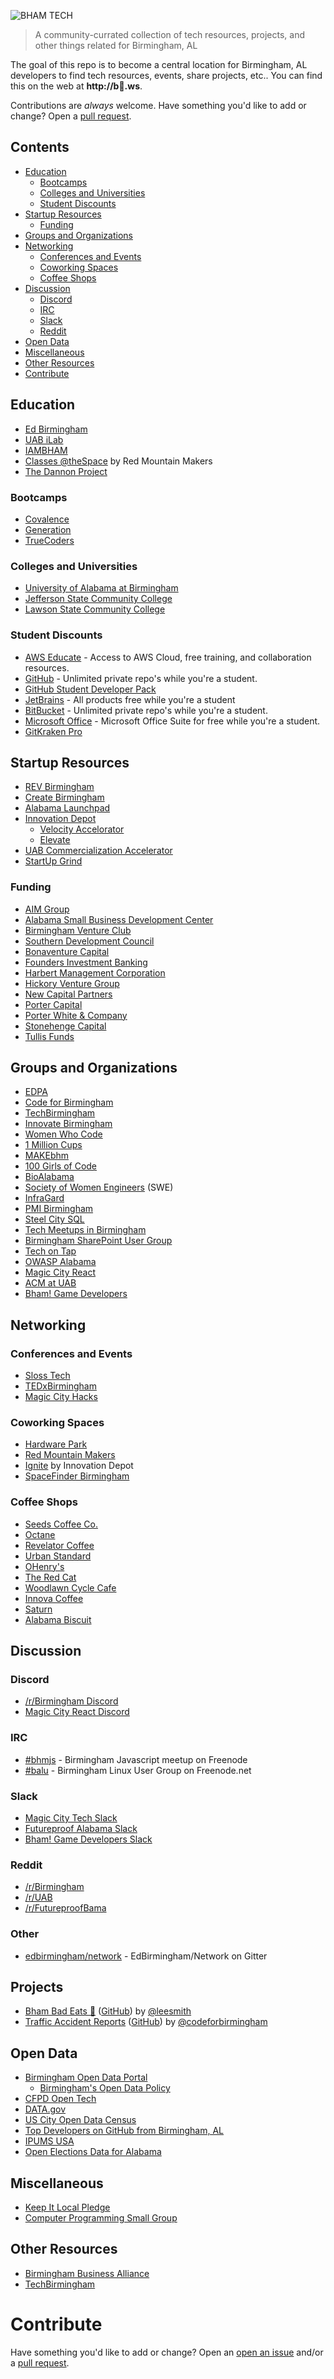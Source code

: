 ![BHAM TECH](./logo.png)

> A community-currated collection of tech resources, projects, and other things related for Birmingham, AL

The goal of this repo is to become a central location for Birmingham, AL developers to find tech resources, events, share projects, etc.. You can find this on the web at **http://b🐖.ws**.

Contributions are *always* welcome. Have something you'd like to add or change? Open a [pull request](https://github.com/wad3g/bhamtech/pulls/).

## Contents

* [Education](#education)
    * [Bootcamps](#bootcamps)
    * [Colleges and Universities](#colleges-and-universities)
    * [Student Discounts](#student-discounts)
* [Startup Resources](#startup-resources)
    * [Funding](#funding)
* [Groups and Organizations](#groups-and-organizations)
* [Networking](#networking)
    * [Conferences and Events](#conferences-and-events)
    * [Coworking Spaces](#coworking-spaces)
    * [Coffee Shops](#coffee-shops)
* [Discussion](#discussion)
    * [Discord](#discord)
    * [IRC](#irc)
    * [Slack](#slack)
    * [Reddit](#reddit)
* [Open Data](#open-data)
* [Miscellaneous](#miscellaneous)
* [Other Resources](#other-resources)
* [Contribute](#contribute)

## Education
* [Ed Birmingham](https://edbirmingham.org/)
* [UAB iLab](http://www.uab.edu/innovationlab/)
* [IAMBHAM](http://workforce.innovatebham.com/i-am-bham/)
* [Classes @theSpace](https://www.redmountainmakers.org/classes-thespace/) by Red Mountain Makers
* [The Dannon Project](http://www.dannonproject.org/)

### Bootcamps
* [Covalence](https://covalence.io/locations/birmingham-alabama/)
* [Generation](https://www.generation.org/usa/)
* [TrueCoders](http://truecoders.io/)

### Colleges and Universities
* [University of Alabama at Birmingham](http://www.uab.edu/)
* [Jefferson State Community College](http://www.jeffersonstate.edu/)
* [Lawson State Community College](http://www.lawsonstate.edu/)

### Student Discounts
* [AWS Educate](https://www.awseducate.com/Registration) - Access to AWS Cloud, free training, and collaboration resources.
* [GitHub](https://education.github.com/pack) - Unlimited private repo's while you're a student.
* [GitHub Student Developer Pack](https://education.github.com/pack)
* [JetBrains](https://www.jetbrains.com/student/) - All products free while you're a student
* [BitBucket](https://bitbucket.org/product/education) - Unlimited private repo's while you're a student.
* [Microsoft Office](https://products.office.com/en-ca/student/office-in-education) - Microsoft Office Suite for free while you're a student.
* [GitKraken Pro](gitkraken.com/github-student-developer-pack)

## Startup Resources
* [REV Birmingham](http://www.revbirmingham.org/)
* [Create Birmingham](https://createbirmingham.org/)
* [Alabama Launchpad](http://alabamalaunchpad.com/)
* [Innovation Depot](https://innovationdepot.org/)
    * [Velocity Accelorator](https://innovationdepot.org/accelerate/)
    * [Elevate](https://innovationdepot.org/incubate/)
* [UAB Commercialization Accelerator](https://www.uab.edu/research/innovation/)
* [StartUp Grind](https://www.startupgrind.com/birmingham/)

### Funding
* [AIM Group](http://www.aimgr.com/)
* [Alabama Small Business Development Center](http://asbdc.org/)
* [Birmingham Venture Club](http://birminghamventure.com/)
* [Southern Development Council](http://sdcinc.org/)
* [Bonaventure Capital](http://www.bonaventurecapital.net/)
* [Founders Investment Banking](http://www.foundersib.com/)
* [Harbert Management Corporation](http://www.harbert.net/)
* [Hickory Venture Group](http://www.hvcc.com/)
* [New Capital Partners](http://www.newcapitalpartners.com/)
* [Porter Capital](https://www.portercap.net/)
* [Porter White & Company](http://pwco.com/)
* [Stonehenge Capital](http://www.stonehengecapital.com/)
* [Tullis Funds](http://www.tullisfunds.com/)

## Groups and Organizations
* [EDPA](http://www.edpa.org/)
* [Code for Birmingham](http://www.codeforbirmingham.org/)
* [TechBirmingham](https://www.techbirmingham.com/)
* [Innovate Birmingham](http://innovatebham.com/)
* [Women Who Code](https://www.womenwhocode.com/birmingham)
* [1 Million Cups](http://www.1millioncups.com/birmingham)
* [MAKEbhm](http://www.makebhm.com/)
* [100 Girls of Code](http://www.100girlsofcode.com/birmingham-al.html)
* [BioAlabama](http://bioalabama.com/)
* [Society of Women Engineers](http://www.swebham.org/) (SWE)
* [InfraGard](https://birmingham-infragard.org/)
* [PMI Birmingham](https://pmicac.org/)
* [Steel City SQL](https://www.meetup.com/SteelCitySQL/)
* [Tech Meetups in Birmingham](https://www.meetup.com/cities/us/al/birmingham/tech/)
* [Birmingham SharePoint User Group](http://www.sharepointbham.org)
* [Tech on Tap](http://techontapbham.com/)
* [OWASP Alabama](https://www.meetup.com/OWASP-Alabama/)
* [Magic City React](http://magiccityreact.com/)
* [ACM at UAB](https://acm.cs.uab.edu/)
* [Bham! Game Developers](https://www.facebook.com/groups/bhamgamedev/about/)

## Networking

### Conferences and Events
* [Sloss Tech](https://sloss.tech/)
* [TEDxBirmingham](https://tedxbirmingham.org/)
* [Magic City Hacks](http://magiccityhacks.com/)

### Coworking Spaces
* [Hardware Park](http://www.hardwarepark.org/)
* [Red Mountain Makers](https://www.redmountainmakers.org/)
* [Ignite](https://innovationdepot.org/collaborate/) by Innovation Depot
* [SpaceFinder Birmingham](https://birmingham.spacefinder.org/)

### Coffee Shops
* [Seeds Coffee Co.](http://seedscoffee.com/)
* [Octane](http://www.octanecoffee.com/homewood/)
* [Revelator Coffee](https://revelatorcoffee.com/)
* [Urban Standard](http://www.urbanstandard.com/)
* [OHenry's](https://ohenryscoffees.com/)
* [The Red Cat](http://theredcatcoffeehouse.com/)
* [Woodlawn Cycle Cafe](https://woodlawncyclecafe.com/)
* [Innova Coffee](https://www.innovacoffee.com/)
* [Saturn](https://www.saturnbirmingham.com/satellite/coffee/)
* [Alabama Biscuit](http://www.alabamabiscuit.com/)

## Discussion

### Discord
* [/r/Birmingham Discord](https://discord.gg/BfkyF4u)
* [Magic City React Discord](https://discordapp.com/invite/2ykvzUc)

### IRC
* [#bhmjs](http://irc2go.com/webchat/?net=freenode&room=%23bhmjs) - Birmingham Javascript meetup on Freenode
* [#balu](http://irc2go.com/webchat/?net=freenode&room=%23balu) - Birmingham Linux User Group on Freenode.net

### Slack
* [Magic City Tech Slack](http://magiccitytech.org/)
* [Futureproof Alabama Slack](https://www.futureproofbama.org/slack)
* [Bham! Game Developers Slack](https://bhamgamedevs.slack.com/)

### Reddit
* [/r/Birmingham](https://www.reddit.com/r/Birmingham/)
* [/r/UAB](https://www.reddit.com/r/UAB/)
* [/r/FutureproofBama](https://www.reddit.com/r/futureproofbama/)

### Other
* [edbirmingham/network](https://gitter.im/edbirmingham/network) - EdBirmingham/Network on Gitter


## Projects
* [Bham Bad Eats 🍝](https://twitter.com/bham_bad_eats) ([GitHub](https://github.com/leesmith/bham_bad_eats)) by [@leesmith](https://github.com/leesmith)
* [Traffic Accident Reports](http://www.codeforbirmingham.org/traffic-accident-reports/) ([GitHub](https://github.com/codeforbirmingham/traffic-accident-reports)) by [@codeforbirmingham](https://github.com/codeforbirmingham)

## Open Data
* [Birmingham Open Data Portal](https://data.birminghamal.gov/)
    * [Birmingham's Open Data Policy](http://www.opendatapolicies.org/doc/birmingham-al-2017-04-18/)
* [CFPD Open Tech](https://cfpb.github.io/)
* [DATA.gov](https://catalog.data.gov/dataset?tags=birmingham&ext_location=&ext_prev_extent=-142.03125%2C8.754794702435618%2C-59.0625%2C61.77312286453146&q=Birmingham&sort=views_recent+desc&ext_bbox=)
* [US City Open Data Census](http://us-city.census.okfn.org/place/birmingham)
* [Top Developers on GitHub from Birmingham, AL](http://githubstars.com/top-developers/Birmingham)
* [IPUMS USA](https://usa.ipums.org/usa/)
* [Open Elections Data for Alabama](http://www.openelections.net/results/#al)

## Miscellaneous
* [Keep It Local Pledge](http://keepitlocalpledge.com/)
* [Computer Programming Small Group](https://groups.highlandsapp.com/groups/computer-programming-spring-2018)

## Other Resources
* [Birmingham Business Alliance](https://birminghambusinessalliance.com/small-business/resources/)
* [TechBirmingham](https://www.techbirmingham.com/about/community-resources/)

# Contribute

Have something you'd like to add or change? Open an [open an issue](https://github.com/wad3g/bhamtech/issues/) and/or a [pull request](https://github.com/wad3g/bhamtech/pulls/).
